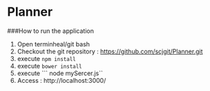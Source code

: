 # Planner

###How to run the application

1. Open terminheal/git bash
2. Checkout the git repository : https://github.com/scjgit/Planner.git
3. execute ```npm install```
4. execute ```bower install```
5. execute ``` node mySercer.js``
6. Access : http://localhost:3000/
